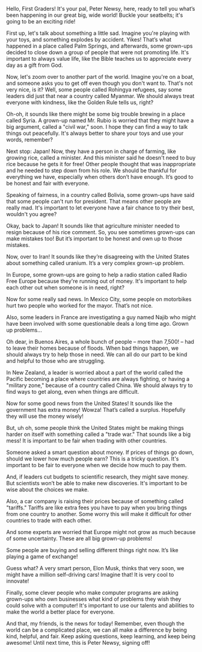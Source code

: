 Hello, First Graders! It's your pal, Peter Newsy, here, ready to tell you what’s been happening in our great big, wide world! Buckle your seatbelts; it's going to be an exciting ride!

First up, let's talk about something a little sad. Imagine you're playing with your toys, and something explodes by accident. Yikes! That’s what happened in a place called Palm Springs, and afterwards, some grown-ups decided to close down a group of people that were not promoting life. It's important to always value life, like the Bible teaches us to appreciate every day as a gift from God.

Now, let's zoom over to another part of the world. Imagine you're on a boat, and someone asks you to get off even though you don't want to. That's not very nice, is it? Well, some people called Rohingya refugees, say some leaders did just that near a country called Myanmar. We should always treat everyone with kindness, like the Golden Rule tells us, right?

Oh-oh, it sounds like there might be some big trouble brewing in a place called Syria. A grown-up named Mr. Rubio is worried that they might have a big argument, called a "civil war," soon. I hope they can find a way to talk things out peacefully. It's always better to share your toys and use your words, remember?

Next stop: Japan! Now, they have a person in charge of farming, like growing rice, called a minister. And this minister said he doesn't need to buy rice because he gets it for free! Other people thought that was inappropriate and he needed to step down from his role. We should be thankful for everything we have, especially when others don’t have enough. It’s good to be honest and fair with everyone.

Speaking of fairness, in a country called Bolivia, some grown-ups have said that some people can't run for president. That means other people are really mad. It's important to let everyone have a fair chance to try their best, wouldn't you agree?

Okay, back to Japan! It sounds like that agriculture minister needed to resign because of his rice comment. So, you see sometimes grown-ups can make mistakes too! But it’s important to be honest and own up to those mistakes.

Now, over to Iran! It sounds like they’re disagreeing with the United States about something called uranium. It’s a very complex grown-up problem.

In Europe, some grown-ups are going to help a radio station called Radio Free Europe because they're running out of money. It's important to help each other out when someone is in need, right?

Now for some really sad news. In Mexico City, some people on motorbikes hurt two people who worked for the mayor. That’s not nice.

Also, some leaders in France are investigating a guy named Najib who might have been involved with some questionable deals a long time ago. Grown up problems...

Oh dear, in Buenos Aires, a whole bunch of people – more than 7,500! – had to leave their homes because of floods. When bad things happen, we should always try to help those in need. We can all do our part to be kind and helpful to those who are struggling.

In New Zealand, a leader is worried about a part of the world called the Pacific becoming a place where countries are always fighting, or having a "military zone," because of a country called China. We should always try to find ways to get along, even when things are difficult.

Now for some good news from the United States! It sounds like the government has extra money! Wowza! That’s called a surplus. Hopefully they will use the money wisely!

But, uh oh, some people think the United States might be making things harder on itself with something called a "trade war." That sounds like a big mess! It is important to be fair when trading with other countries.

Someone asked a smart question about money. If prices of things go down, should we lower how much people earn? This is a tricky question. It's important to be fair to everyone when we decide how much to pay them.

And, if leaders cut budgets to scientific research, they might save money. But scientists won’t be able to make new discoveries. It's important to be wise about the choices we make.

Also, a car company is raising their prices because of something called "tariffs." Tariffs are like extra fees you have to pay when you bring things from one country to another. Some worry this will make it difficult for other countries to trade with each other.

And some experts are worried that Europe might not grow as much because of some uncertainty. These are all big grown-up problems!

Some people are buying and selling different things right now. It’s like playing a game of exchange!

Guess what? A very smart person, Elon Musk, thinks that very soon, we might have a million self-driving cars! Imagine that! It is very cool to innovate!

Finally, some clever people who make computer programs are asking grown-ups who own businesses what kind of problems they wish they could solve with a computer! It's important to use our talents and abilities to make the world a better place for everyone.

And that, my friends, is the news for today! Remember, even though the world can be a complicated place, we can all make a difference by being kind, helpful, and fair. Keep asking questions, keep learning, and keep being awesome! Until next time, this is Peter Newsy, signing off!
